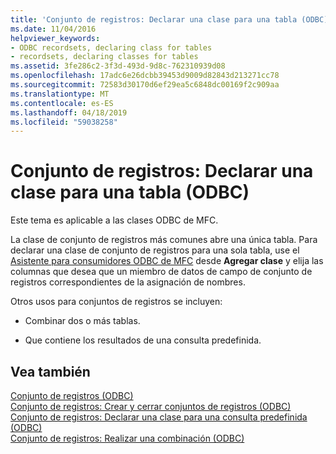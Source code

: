 ```yaml
---
title: 'Conjunto de registros: Declarar una clase para una tabla (ODBC)'
ms.date: 11/04/2016
helpviewer_keywords:
- ODBC recordsets, declaring class for tables
- recordsets, declaring classes for tables
ms.assetid: 3fe286c2-3f3d-493d-9d8c-762310939d08
ms.openlocfilehash: 17adc6e26dcbb39453d9009d82843d213271cc78
ms.sourcegitcommit: 72583d30170d6ef29ea5c6848dc00169f2c909aa
ms.translationtype: MT
ms.contentlocale: es-ES
ms.lasthandoff: 04/18/2019
ms.locfileid: "59038258"
---
```

# <a name="recordset-declaring-a-class-for-a-table-odbc"></a>Conjunto de registros: Declarar una clase para una tabla (ODBC)

Este tema es aplicable a las clases ODBC de MFC.

La clase de conjunto de registros más comunes abre una única tabla. Para declarar una clase de conjunto de registros para una sola tabla, use el [Asistente para consumidores ODBC de MFC](../../mfc/reference/adding-an-mfc-odbc-consumer.md) desde **Agregar clase** y elija las columnas que desea que un miembro de datos de campo de conjunto de registros correspondientes de la asignación de nombres.

Otros usos para conjuntos de registros se incluyen:

- Combinar dos o más tablas.

- Que contiene los resultados de una consulta predefinida.

## <a name="see-also"></a>Vea también

[Conjunto de registros (ODBC)](../../data/odbc/recordset-odbc.md)<br/>
[Conjunto de registros: Crear y cerrar conjuntos de registros (ODBC)](../../data/odbc/recordset-creating-and-closing-recordsets-odbc.md)<br/>
[Conjunto de registros: Declarar una clase para una consulta predefinida (ODBC)](../../data/odbc/recordset-declaring-a-class-for-a-predefined-query-odbc.md)<br/>
[Conjunto de registros: Realizar una combinación (ODBC)](../../data/odbc/recordset-performing-a-join-odbc.md)